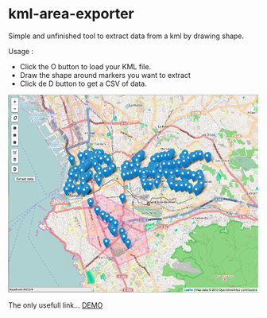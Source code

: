 # kml-area-exporter

Simple and unfinished tool to extract data from a kml by drawing shape.

Usage :

- Click the O button to load your KML file.
- Draw the shape around markers you want to extract
- Click de D button to get a CSV of data.

![Alt text](/capture.png?raw=true "KML Extract")

The only usefull link… [DEMO](http://rawgit.com/c4software/kml-area-exporter/master/index.html)

